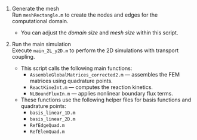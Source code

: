 1. Generate the mesh  
   Run `meshRectangle.m` to create the nodes and edges for the computational domain.  
   - You can adjust the *domain size* and *mesh size* within this script.

2. Run the main simulation  
   Execute `main_2L_y2D.m` to perform the 2D simulations with transport coupling.  
   - This script calls the following main functions:
     - `AssembleGlobalMatrices_corrected2.m` — assembles the FEM matrices using quadrature points.  
     - `ReactKineInt.m` — computes the reaction kinetics.  
     - `NLBoundFluxIn.m` — applies nonlinear boundary flux terms.
   - These functions use the following helper files for basis functions and quadrature points:
     - `basis_linear_1D.m`
     - `basis_linear_2D.m`
     - `RefEdgeQuad.m`
     - `RefElemQuad.m`
